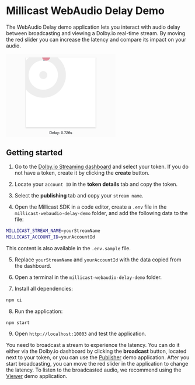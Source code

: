 # Millicast WebAudio Delay Demo

The WebAudio Delay demo application lets you interact with audio delay between broadcasting and viewing a Dolby.io real-time stream. By moving the red slider you can increase the latency and compare its impact on your audio.

<img src="./delay_app_img.png" width="300" style="vertical-align:middle">

## Getting started

1. Go to the [Dolby.io Streaming dashboard](https://dashboard.dolby.io/) and select your token. If you do not have a token, create it by clicking the **create** button.

2. Locate your `account ID` in the **token details** tab and copy the token.

3. Select the **publishing** tab and copy your `stream name`.

4. Open the Millicast SDK in a code editor, create a `.env` file in the `millicast-webaudio-delay-demo` folder, and add the following data to the file: 

```sh
MILLICAST_STREAM_NAME=yourStreamName
MILLICAST_ACCOUNT_ID=yourAccountId
```

This content is also available in the `.env.sample` file.

5. Replace `yourStreamName` and `yourAccountId` with the data copied from the dashboard.

6. Open a terminal in the `millicast-webaudio-delay-demo` folder.

7. Install all dependencies:
```sh
npm ci
```
8. Run the application:
```sh
npm start
```

9. Open `http://localhost:10003` and test the application.

You need to broadcast a stream to experience the latency. You can do it either via the Dolby.io dashboard by clicking the **broadcast** button, located next to your token, or you can use the [Publisher](../millicast-publisher-demo/) demo application. After you start broadcasting, you can move the red slider in the application to change the latency. To listen to the broadcasted audio, we recommend using the [Viewer](../millicast-viewer-demo/) demo application.
